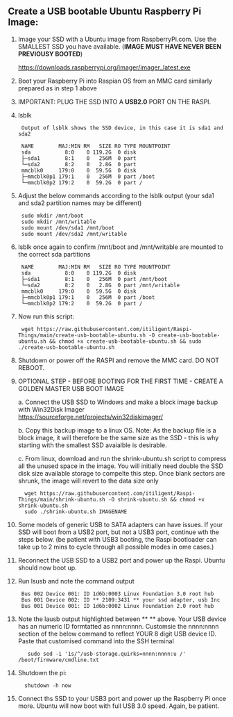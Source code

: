    ## Create a USB bootable Ubuntu Raspberry Pi Image: ##
  
  
    
1. Image your SSD with a Ubuntu image from RaspberryPi.com. Use the SMALLEST SSD you have available. (**IMAGE MUST HAVE NEVER BEEN PREVIOUSY BOOTED**) 

   https://downloads.raspberrypi.org/imager/imager_latest.exe

2. Boot your Raspberry Pi into Raspian OS from an MMC card similarly prepared as in step 1 above  

3. IMPORTANT: PLUG THE SSD INTO A **USB2.0** PORT ON THE RASPI. 

4. lsblk

        Output of lsblk shows the SSD device, in this case it is sda1 and sda2 
 
        NAME        MAJ:MIN RM   SIZE RO TYPE MOUNTPOINT
        sda           8:0    0 119.2G  0 disk 
        ├─sda1        8:1    0   256M  0 part 
        └─sda2        8:2    0   2.8G  0 part 
        mmcblk0     179:0    0  59.5G  0 disk 
        ├─mmcblk0p1 179:1    0   256M  0 part /boot
        └─mmcblk0p2 179:2    0  59.2G  0 part /


5. Adjust the below commands according to the lsblk output (your sda1 and sda2 partition names may be different)

        sudo mkdir /mnt/boot
        sudo mkdir /mnt/writable
        sudo mount /dev/sda1 /mnt/boot
        sudo mount /dev/sda2 /mnt/writable


6. lsblk once again to confirm /mnt/boot and /mnt/writable are mounted to the correct sda partitions
        
        NAME        MAJ:MIN RM   SIZE RO TYPE MOUNTPOINT
        sda           8:0    0 119.2G  0 disk 
        ├─sda1        8:1    0   256M  0 part /mnt/boot
        └─sda2        8:2    0   2.8G  0 part /mnt/writable
        mmcblk0     179:0    0  59.5G  0 disk 
        ├─mmcblk0p1 179:1    0   256M  0 part /boot
        └─mmcblk0p2 179:2    0  59.2G  0 part /


7. Now run this script:

        wget https://raw.githubusercontent.com/itiligent/Raspi-Things/main/create-usb-bootable-ubuntu.sh -O create-usb-bootable-ubuntu.sh && chmod +x create-usb-bootable-ubuntu.sh && sudo ./create-usb-bootable-ubuntu.sh


8. Shutdown or power off the RASPI and remove the MMC card.  DO NOT REBOOT.


9. OPTIONAL STEP - BEFORE BOOTING FOR THE FIRST TIME - CREATE A GOLDEN MASTER USB BOOT IMAGE

   a. Connect the USB SSD to Windows and make a block image backup with Win32Disk Imager https://sourceforge.net/projects/win32diskimager/

   b. Copy this backup image to a linux OS. 
      Note: As the backup file is a block image, it will therefore be the same size as the SSD - this is why starting with the smallest SSD avaialble is desirable.
   
     c. From linux, download and run the shrink-ubuntu.sh script to compress all the unused space in the image. 
        You will initially need double the SSD disk size available storage to compelte this step. 
        Once blank sectors are shrunk, the image will revert to the data size only
            
         wget https://raw.githubusercontent.com/itiligent/Raspi-Things/main/shrink-ubuntu.sh -O shrink-ubuntu.sh && chmod +x shrink-ubuntu.sh
         sudo ./shrink-ubuntu.sh IMAGENAME


10. Some models of generic USB to SATA adapters can have issues. If your SSD will boot from a USB2 port, but not a USB3 port, continue wth the steps below. 
   (be patient with USB3 booting, the Raspi bootloader can take up to 2 mins to cycle through all possible modes in ome cases.)  



10. Reconnect the USB SSD to a USB2 port and power up the Raspi. Ubuntu should now boot up.


11. Run lsusb and note the command output 

         Bus 002 Device 001: ID 1d6b:0003 Linux Foundation 3.0 root hub
         Bus 001 Device 002: ID ** 2109:3431 ** your ssd adapter, usb Inc
         Bus 001 Device 001: ID 1d6b:0002 Linux Foundation 2.0 root hub

12.  Note the lausb output highlighted between **  ** above. Your USB device has an numeric ID formtatted as nnnn:nnnn. 
      Customsie the nnnn:nnnn section of the below command to reflect YOUR 8 digit USB device ID. 
      Paste that customised command into the SSH terminal
      
            sudo sed -i '1s/^/usb-storage.quirks=nnnn:nnnn:u /'  /boot/firmware/cmdline.txt
            
13. Shutdown the pi: 

          shutdown -h now

        
14. Connect ths SSD to your USB3 port and power up the Raspberry Pi once more. Ubuntu will now boot with full USB 3.0 speed. Again, be patient.

